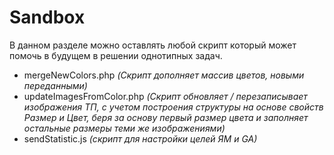 # Sandbox
В данном разделе можно оставлять любой скрипт который может помочь в будущем в решении однотипных задач.
- mergeNewColors.php *(Скрипт дополняет массив цветов, новыми переданными)*
- updateImagesFromColor.php *(Скрипт обновляет / перезаписывает изображения ТП, с учетом построения структуры на основе свойств Размер и Цвет, беря за основу первый размер цвета и заполняет остальные размеры теми же изображениями)*
- sendStatistic.js *(скрипт для настройки целей ЯМ и GA)*
